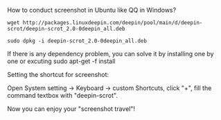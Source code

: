 How to conduct screenshot in Ubuntu like QQ in Windows?

    wget http://packages.linuxdeepin.com/deepin/pool/main/d/deepin-scrot/deepin-scrot_2.0-0deepin_all.deb 
  
    sudo dpkg -i deepin-scrot_2.0-0deepin_all.deb 
  
If there is any dependency problem, you can solve it by installing one by one or excuting  sudo apt-get -f install

Setting the shortcut for screenshot:

Open System setting -> Keyboard -> custom Shortcuts, click "+", fill the command textbox with "deepin-scrot".
    
Now you can enjoy your "screenshot travel"!
